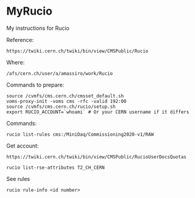 # MyRucio

My instructions for Rucio 

Reference:

    https://twiki.cern.ch/twiki/bin/view/CMSPublic/Rucio
    
Where:

    /afs/cern.ch/user/a/amassiro/work/Rucio
    
Commands to prepare:

    source /cvmfs/cms.cern.ch/cmsset_default.sh
    voms-proxy-init -voms cms -rfc -valid 192:00
    source /cvmfs/cms.cern.ch/rucio/setup.sh
    export RUCIO_ACCOUNT=`whoami` # Or your CERN username if it differs


Commands:

    rucio list-rules cms:/MiniDaq/Commissioning2020-v1/RAW

    
    
Get account:

    https://twiki.cern.ch/twiki/bin/view/CMSPublic/RucioUserDocsQuotas
    
    rucio list-rse-attributes T2_CH_CERN

See rules 

    rucio rule-info <id number>

    
    
